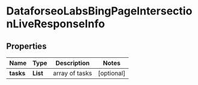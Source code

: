 # DataforseoLabsBingPageIntersectionLiveResponseInfo


## Properties

| Name | Type | Description | Notes |
|------------ | ------------- | ------------- | -------------|
**tasks** | **List<DataforseoLabsBingPageIntersectionLiveTaskInfo>** | array of tasks |[optional]|